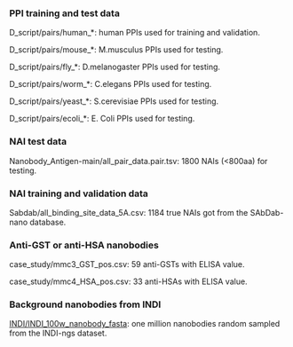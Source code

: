 ### PPI training and test data

D_script/pairs/human_*: human PPIs used for training and validation.

D_script/pairs/mouse_*:  M.musculus  PPIs used for testing.

D_script/pairs/fly_*:  D.melanogaster PPIs used for testing.

D_script/pairs/worm_*: C.elegans PPIs used for testing.

D_script/pairs/yeast_*: S.cerevisiae PPIs used for testing.

D_script/pairs/ecoli_*: E. Coli PPIs used for testing.



### NAI test data

Nanobody_Antigen-main/all_pair_data.pair.tsv: 1800 NAIs (<800aa) for testing.



### NAI training and validation data

Sabdab/all_binding_site_data_5A.csv: 1184 true NAIs got from the SAbDab-nano database.



### Anti-GST or anti-HSA nanobodies

case_study/mmc3_GST_pos.csv: 59 anti-GSTs with ELISA value.

case_study/mmc4_HSA_pos.csv: 33 anti-HSAs with ELISA value.



### Background nanobodies from INDI

[INDI/INDI_100w_nanobody_fasta](https://cloud.tsinghua.edu.cn/f/838de6cfcdc146babfb1/?dl=1): one million nanobodies random sampled from the INDI-ngs dataset.
